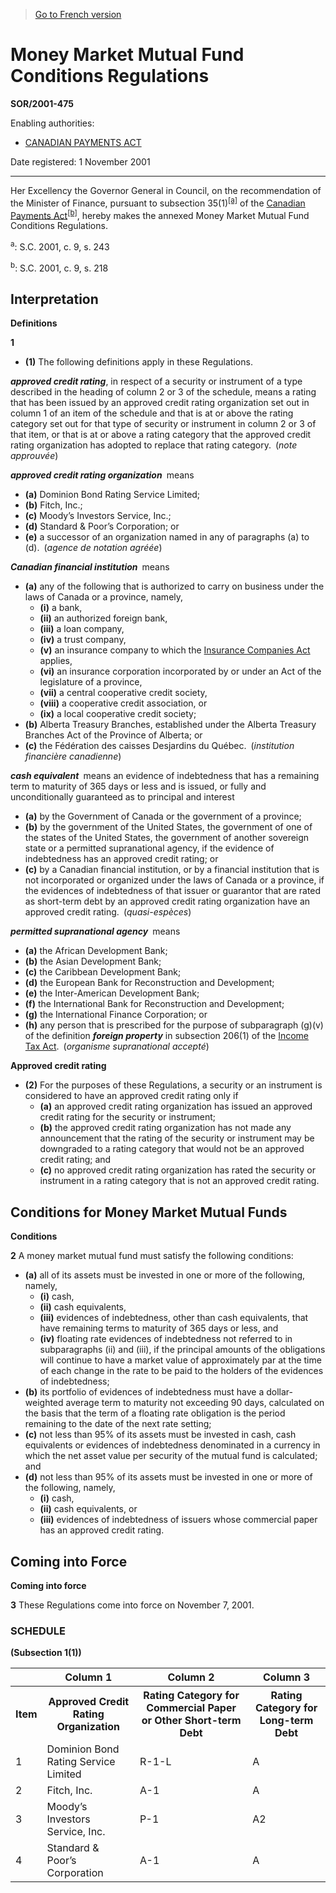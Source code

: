 > [Go to French version](/fr/Règlements/Décrets,%20ordonnances%20et%20règlements%20statutaires/2001/475.md)

# Money Market Mutual Fund Conditions Regulations

**SOR/2001-475**

Enabling authorities: 
- [CANADIAN PAYMENTS ACT](/en/Acts/Revised%20Statutes%20of%20Canada/C/C-21.md)

Date registered: 1 November 2001

----------

Her Excellency the Governor General in Council, on the recommendation of the Minister of Finance, pursuant to subsection 35(1)<sup><a href='#fn_SOR-2001-475_e_hq_5191'>[a]</a></sup> of the [Canadian Payments Act](/en/Acts/Revised%20Statutes%20of%20Canada/C/C-21.md)<sup><a href='#fn_SOR-2001-475_e_hq_5192'>[b]</a></sup>, hereby makes the annexed Money Market Mutual Fund Conditions Regulations.

<a name='fn_SOR-2001-475_e_hq_5191'><sup>a</sup></a>: S.C. 2001, c. 9, s. 243<br />

<a name='fn_SOR-2001-475_e_hq_5192'><sup>b</sup></a>: S.C. 2001, c. 9, s. 218<br />




## Interpretation



**Definitions**

**1** 

- **(1)** The following definitions apply in these Regulations.

***approved credit rating***, in respect of a security or instrument of a type described in the heading of column 2 or 3 of the schedule, means a rating that has been issued by an approved credit rating organization set out in column 1 of an item of the schedule and that is at or above the rating category set out for that type of security or instrument in column 2 or 3 of that item, or that is at or above a rating category that the approved credit rating organization has adopted to replace that rating category. (*note approuvée*)

***approved credit rating organization*** means
- **(a)** Dominion Bond Rating Service Limited;
- **(b)** Fitch, Inc.;
- **(c)** Moody’s Investors Service, Inc.;
- **(d)** Standard & Poor’s Corporation; or
- **(e)** a successor of an organization named in any of paragraphs (a) to (d). (*agence de notation agréée*)

***Canadian financial institution*** means
- **(a)** any of the following that is authorized to carry on business under the laws of Canada or a province, namely,
	- **(i)** a bank,
	- **(ii)** an authorized foreign bank,
	- **(iii)** a loan company,
	- **(iv)** a trust company,
	- **(v)** an insurance company to which the [Insurance Companies Act](/en/Acts/Statutes%20of%20Canada/1991/c.%2047.md) applies,
	- **(vi)** an insurance corporation incorporated by or under an Act of the legislature of a province,
	- **(vii)** a central cooperative credit society,
	- **(viii)** a cooperative credit association, or
	- **(ix)** a local cooperative credit society;
- **(b)** Alberta Treasury Branches, established under the Alberta Treasury Branches Act of the Province of Alberta; or
- **(c)** the Fédération des caisses Desjardins du Québec. (*institution financière canadienne*)

***cash equivalent*** means an evidence of indebtedness that has a remaining term to maturity of 365 days or less and is issued, or fully and unconditionally guaranteed as to principal and interest
- **(a)** by the Government of Canada or the government of a province;
- **(b)** by the government of the United States, the government of one of the states of the United States, the government of another sovereign state or a permitted supranational agency, if the evidence of indebtedness has an approved credit rating; or
- **(c)** by a Canadian financial institution, or by a financial institution that is not incorporated or organized under the laws of Canada or a province, if the evidences of indebtedness of that issuer or guarantor that are rated as short-term debt by an approved credit rating organization have an approved credit rating. (*quasi-espèces*)

***permitted supranational agency*** means
- **(a)** the African Development Bank;
- **(b)** the Asian Development Bank;
- **(c)** the Caribbean Development Bank;
- **(d)** the European Bank for Reconstruction and Development;
- **(e)** the Inter-American Development Bank;
- **(f)** the International Bank for Reconstruction and Development;
- **(g)** the International Finance Corporation; or
- **(h)** any person that is prescribed for the purpose of subparagraph (g)(v) of the definition ***foreign property*** in subsection 206(1) of the [Income Tax Act](/en/Acts/Statutes%20of%20Canada/1985/c.%201%20(5th%20Supp.).md). (*organisme supranational accepté*)

**Approved credit rating**

- **(2)** For the purposes of these Regulations, a security or an instrument is considered to have an approved credit rating only if
	- **(a)** an approved credit rating organization has issued an approved credit rating for the security or instrument;
	- **(b)** the approved credit rating organization has not made any announcement that the rating of the security or instrument may be downgraded to a rating category that would not be an approved credit rating; and
	- **(c)** no approved credit rating organization has rated the security or instrument in a rating category that is not an approved credit rating.




## Conditions for Money Market Mutual Funds



**Conditions**

**2** A money market mutual fund must satisfy the following conditions:
- **(a)** all of its assets must be invested in one or more of the following, namely,
	- **(i)** cash,
	- **(ii)** cash equivalents,
	- **(iii)** evidences of indebtedness, other than cash equivalents, that have remaining terms to maturity of 365 days or less, and
	- **(iv)** floating rate evidences of indebtedness not referred to in subparagraphs (ii) and (iii), if the principal amounts of the obligations will continue to have a market value of approximately par at the time of each change in the rate to be paid to the holders of the evidences of indebtedness;
- **(b)** its portfolio of evidences of indebtedness must have a dollar-weighted average term to maturity not exceeding 90 days, calculated on the basis that the term of a floating rate obligation is the period remaining to the date of the next rate setting;
- **(c)** not less than 95% of its assets must be invested in cash, cash equivalents or evidences of indebtedness denominated in a currency in which the net asset value per security of the mutual fund is calculated; and
- **(d)** not less than 95% of its assets must be invested in one or more of the following, namely,
	- **(i)** cash,
	- **(ii)** cash equivalents, or
	- **(iii)** evidences of indebtedness of issuers whose commercial paper has an approved credit rating.




## Coming into Force



**Coming into force**

**3** These Regulations come into force on November 7, 2001.




### **SCHEDULE** 
**(Subsection 1(1))**
<table>
<tr>
<th></th>
<th>Column 1</th>
<th>Column 2</th>
<th>Column 3</th>
</tr>
<tr>
<th>Item</th>
<th>Approved Credit Rating Organization</th>
<th>Rating Category for Commercial Paper or Other Short-term Debt</th>
<th>Rating Category for Long-term Debt</th>
</tr>
<tr>
<td>1</td>
<td>Dominion Bond Rating Service Limited</td>
<td>R-1-L</td>
<td>A</td>
</tr>
<tr>
<td>2</td>
<td>Fitch, Inc.</td>
<td>A-1</td>
<td>A</td>
</tr>
<tr>
<td>3</td>
<td>Moody’s Investors Service, Inc.</td>
<td>P-1</td>
<td>A2</td>
</tr>
<tr>
<td>4</td>
<td>Standard & Poor’s Corporation</td>
<td>A-1</td>
<td>A</td>
</tr>
</table>


